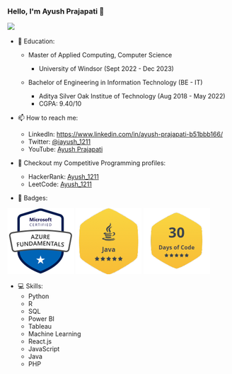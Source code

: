 ### Hello, I'm Ayush Prajapati 👋

<img src="https://github-readme-stats.vercel.app/api?username=Ayush-1211&&show_icons=true&title_color=ffffff&icon_color=bb2acf&text_color=daf7dc&bg_color=151515">

- 🏫 Education:
    - Master of Applied Computing, Computer Science
        - University of Windsor (Sept 2022 - Dec 2023)
        
    - Bachelor of Engineering in Information Technology (BE - IT)
        - Aditya Silver Oak Institue of Technology (Aug 2018 - May 2022)
        - CGPA: 9.40/10

- 📫 How to reach me:
    - LinkedIn: https://www.linkedin.com/in/ayush-prajapati-b51bbb166/
    - Twitter: [@iayush_1211](https://twitter.com/iayush_1211?t=_qXJ2Vm5xcqpsmEO0Avdpg&s=09)
    - YouTube: [Ayush Prajapati](https://www.youtube.com/channel/UCUFXCEnX8Mhq_EEbYTWIJxQ/featured)
 
- 🚪 Checkout my Competitive Programming profiles:
    - HackerRank: [Ayush_1211](https://www.hackerrank.com/Ayush_1211)
    - LeetCode: [Ayush_1211](https://leetcode.com/Ayush_1211/)

- 🏅 Badges:


![Azure Fundamentals](images/microsoft-certified-azure-fundamentals.png)
![Java Gold Badge](images/Java-Gold-Badge.png)
![30 Days of Code](images/30-Days-of-Code.png)
    
- 💻 Skills:
    - Python
    - R
    - SQL
    - Power BI
    - Tableau
    - Machine Learning
    - React.js
    - JavaScript
    - Java
    - PHP
 
